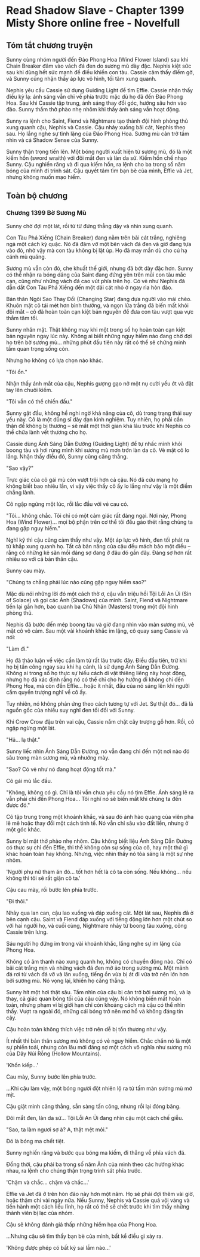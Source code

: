 # Read Shadow Slave - Chapter 1399 Misty Shore online free - Novelfull

## Tóm tắt chương truyện

Sunny cùng nhóm người đến Đảo Phong Hoa (Wind Flower Island) sau khi Chain Breaker đâm vào vách đá đen do sương mù dày đặc. Nephis kiệt sức sau khi dùng hết sức mạnh để điều khiển con tàu. Cassie cảm thấy điềm gở, và Sunny cũng nhận thấy áp lực vô hình, tối tăm xung quanh.

Nephis yêu cầu Cassie sử dụng Guiding Light để tìm Effie. Cassie nhận thấy điều kỳ lạ: ánh sáng vẫn chỉ về phía trước mặc dù họ đã đến Đảo Phong Hoa. Sau khi Cassie tập trung, ánh sáng thay đổi góc, hướng sâu hơn vào đảo. Sunny thầm thở phào nhẹ nhõm khi thấy ánh sáng vẫn hoạt động.

Sunny ra lệnh cho Saint, Fiend và Nightmare tạo thành đội hình phòng thủ xung quanh cậu, Nephis và Cassie. Cậu nhảy xuống bãi cát, Nephis theo sau. Họ lắng nghe sự tĩnh lặng của Đảo Phong Hoa. Sương mù cản trở tầm nhìn và cả Shadow Sense của Sunny.

Sunny thận trọng tiến lên. Một bóng người xuất hiện từ sương mù, đó là một kiếm hồn (sword wraith) với đôi mắt đen và làn da sứ. Kiếm hồn chế nhạo Sunny. Cậu nghiến răng và đi qua kiếm hồn, ra lệnh cho ba trong số năm bóng của mình đi trinh sát. Cậu quyết tâm tìm bạn bè của mình, Effie và Jet, nhưng không muốn mạo hiểm.

## Toàn bộ chương

### Chương 1399 Bờ Sương Mù

Sunny chờ đợi một lát, rồi từ từ đứng thẳng dậy và nhìn xung quanh.

Con Tàu Phá Xiềng (Chain Breaker) đang nằm trên bãi cát trắng, nghiêng ngả một cách kỳ quặc. Nó đã đâm vỡ một bên vách đá đen và giờ đang tựa vào đó, nhờ vậy mà con tàu không bị lật úp. Họ đã may mắn dù cho cú hạ cánh mù quáng.

Sương mù vẫn còn đó, che khuất thế giới, nhưng đã bớt dày đặc hơn. Sunny có thể nhận ra bóng dáng của Saint đang đứng yên trên mũi con tàu mắc cạn, cũng như những vách đá cao vút phía trên họ. Có vẻ như Nephis đã dẫn dắt Con Tàu Phá Xiềng đến một dải cát nhỏ ở ngay rìa hòn đảo.

Bản thân Ngôi Sao Thay Đổi (Changing Star) đang dựa người vào mái chèo. Khuôn mặt cô tái mét hơn bình thường, và ngọn lửa trắng đã biến mất khỏi đôi mắt – cô đã hoàn toàn cạn kiệt bản nguyên để đưa con tàu vượt qua vực thẳm tăm tối.

Sunny nhăn mặt. Thật không may khi một trong số họ hoàn toàn cạn kiệt bản nguyên ngay lúc này. Không ai biết những nguy hiểm nào đang chờ đợi họ trên bờ sương mù... những phút đầu tiên này rất có thể sẽ chứng minh tầm quan trọng sống còn.

Nhưng họ không có lựa chọn nào khác.

"Tôi ổn."

Nhận thấy ánh mắt của cậu, Nephis gượng gạo nở một nụ cười yếu ớt và đặt tay lên chuôi kiếm.

"Tôi vẫn có thể chiến đấu."

Sunny gật đầu, không hề nghi ngờ khả năng của cô, dù trong trạng thái suy yếu này. Cô là một dũng sĩ dày dạn kinh nghiệm. Tuy nhiên, họ phải cẩn thận để không bị thương – sẽ mất một thời gian khá lâu trước khi Nephis có thể chữa lành vết thương cho họ.

Cassie dùng Ánh Sáng Dẫn Đường (Guiding Light) để tự nhấc mình khỏi boong tàu và hơi rùng mình khi sương mù mơn trớn làn da cô. Vẻ mặt cô lo lắng. Nhận thấy điều đó, Sunny cũng căng thẳng.

"Sao vậy?"

Trực giác của cô gái mù còn vượt trội hơn cả cậu. Nó đã cứu mạng họ không biết bao nhiêu lần, vì vậy việc thấy cô ấy lo lắng như vậy là một điềm chẳng lành.

Cô ngập ngừng một lúc, rồi lắc đầu với vẻ cau có.

"Tôi... không chắc. Tôi chỉ có một cảm giác rất đáng ngại. Nơi này, Phong Hoa (Wind Flower)... mọi bộ phận trên cơ thể tôi đều gào thét rằng chúng ta đang gặp nguy hiểm."

Nghĩ kỹ thì cậu cũng cảm thấy như vậy. Một áp lực vô hình, đen tối phát ra từ khắp xung quanh họ. Tất cả bản năng của cậu đều mách bảo một điều – rằng có những kẻ săn mồi đáng sợ đang ở đâu đó gần đây. Đáng sợ hơn rất nhiều so với cả bản thân cậu.

Sunny cau mày.

"Chúng ta chẳng phải lúc nào cũng gặp nguy hiểm sao?"

Mặc dù nói những lời đó một cách thờ ơ, cậu vẫn triệu hồi Tội Lỗi An Ủi (Sin of Solace) và gọi các Ảnh (Shadows) của mình. Saint, Fiend và Nightmare tiến lại gần hơn, bao quanh ba Chủ Nhân (Masters) trong một đội hình phòng thủ.

Nephis đã bước đến mép boong tàu và giờ đang nhìn vào màn sương mù, vẻ mặt cô vô cảm. Sau một vài khoảnh khắc im lặng, cô quay sang Cassie và nói:

"Làm đi."

Họ đã thảo luận về việc cần làm từ rất lâu trước đây. Điều đầu tiên, trừ khi họ bị tấn công ngay sau khi hạ cánh, là sử dụng Ánh Sáng Dẫn Đường. Không ai trong số họ thực sự hiểu cách di vật thiêng liêng này hoạt động, nhưng họ đã xác định rằng nó có thể chỉ cho họ hướng đi không chỉ đến Phong Hoa, mà còn đến Effie... hoặc ít nhất, đầu của nó sáng lên khi người cầm quyền trượng nghĩ về cô ấy.

Tuy nhiên, nó không phản ứng theo cách tương tự với Jet. Sự thật đó... đã là nguồn gốc của nhiều suy nghĩ đen tối đối với Sunny.

Khi Crow Crow đậu trên vai cậu, Cassie nắm chặt cây trượng gỗ hơn. Rồi, cô ngập ngừng một lát.

"Hả... lạ thật."

Sunny liếc nhìn Ánh Sáng Dẫn Đường, nó vẫn đang chỉ đến một nơi nào đó sâu trong màn sương mù, và nhướng mày.

"Sao? Có vẻ như nó đang hoạt động tốt mà."

Cô gái mù lắc đầu.

"Không, không có gì. Chỉ là tôi vẫn chưa yêu cầu nó tìm Effie. Ánh sáng lẽ ra vẫn phải chỉ đến Phong Hoa... Tôi nghĩ nó sẽ biến mất khi chúng ta đến được đó."

Cô tập trung trong một khoảnh khắc, và sau đó ánh hào quang của viên pha lê mê hoặc thay đổi một cách tinh tế. Nó vẫn chỉ sâu vào đất liền, nhưng ở một góc khác.

Sunny bí mật thở phào nhẹ nhõm. Cậu không biết liệu Ánh Sáng Dẫn Đường có thực sự chỉ đến Effie, thi thể không còn sự sống của cô, hay một thứ gì khác hoàn toàn hay không. Nhưng, việc nhìn thấy nó tỏa sáng là một sự nhẹ nhõm.

'Người phụ nữ tham ăn đó... tốt hơn hết là cô ta còn sống. Nếu không... nếu không thì tôi sẽ rất giận cô ta.'

Cậu cau mày, rồi bước lên phía trước.

"Đi thôi."

Nhảy qua lan can, cậu lao xuống và đáp xuống cát. Một lát sau, Nephis đã ở bên cạnh cậu. Saint và Fiend đáp xuống với tiếng động lớn hơn một chút so với hai người họ, và cuối cùng, Nightmare nhảy từ boong tàu xuống, cõng Cassie trên lưng.

Sáu người họ đứng im trong vài khoảnh khắc, lắng nghe sự im lặng của Phong Hoa.

Không có âm thanh nào xung quanh họ, không có chuyển động nào. Chỉ có bãi cát trắng mịn và những vách đá đen mờ ảo trong sương mù. Một mảnh đá rơi từ vách đá vỡ và lăn xuống, tiếng ồn vừa bị át đi vừa trở nên lớn hơn bởi sương mù. Nó vọng lại, khiến họ căng thẳng.

Sunny hít một hơi thật sâu. Tầm nhìn của cậu bị cản trở bởi sương mù, và lạ thay, cả giác quan bóng tối của cậu cũng vậy. Nó không biến mất hoàn toàn, nhưng phạm vi bị giới hạn chỉ còn khoảng cách mà cậu có thể nhìn thấy. Vượt ra ngoài đó, những cái bóng trở nên mơ hồ và không đáng tin cậy.

Cậu hoàn toàn không thích việc trở nên dễ bị tổn thương như vậy.

Ít nhất thì bản thân sương mù không có vẻ nguy hiểm. Chắc chắn nó là một sự phiền toái, nhưng còn lâu mới đáng sợ một cách vô nghĩa như sương mù của Dãy Núi Rỗng (Hollow Mountains).

'Khốn kiếp...'

Cau mày, Sunny bước lên phía trước.

...Khi cậu làm vậy, một bóng người đột nhiên lộ ra từ tấm màn sương mù mờ mịt.

Cậu giật mình căng thẳng, sẵn sàng tấn công, nhưng rồi lại đóng băng.

Đôi mắt đen, làn da sứ... Tội Lỗi An Ủi đang nhìn cậu một cách chế giễu.

"Sao, ta làm ngươi sợ à? A, thật mệt mỏi."

Đó là bóng ma chết tiệt.

Sunny nghiến răng và bước qua bóng ma kiếm, đi thẳng về phía vách đá.

Đồng thời, cậu phái ba trong số năm Ảnh của mình theo các hướng khác nhau, ra lệnh cho chúng thận trọng trinh sát phía trước.

'Chậm và chắc... chậm và chắc...'

Effie và Jet đã ở trên hòn đảo này hơn một năm. Họ sẽ phải đợi thêm vài giờ, hoặc thậm chí vài ngày nữa. Nếu Sunny, Nephis và Cassie quá vội vàng và tiến hành một cách liều lĩnh, họ rất có thể sẽ chết trước khi tìm thấy những thành viên bị lạc của nhóm.

Cậu sẽ không đánh giá thấp những hiểm họa của Phong Hoa.

...Nhưng cậu sẽ tìm thấy bạn bè của mình, bất kể điều gì xảy ra.

'Không được phép có bất kỳ sai lầm nào...'